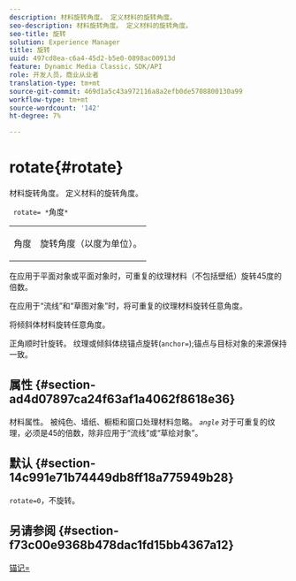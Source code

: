```yaml
---
description: 材料旋转角度。 定义材料的旋转角度。
seo-description: 材料旋转角度。 定义材料的旋转角度。
seo-title: 旋转
solution: Experience Manager
title: 旋转
uuid: 497cd8ea-c6a4-45d2-b5e0-0898ac00913d
feature: Dynamic Media Classic，SDK/API
role: 开发人员，商业从业者
translation-type: tm+mt
source-git-commit: 469d1a5c43a972116a8a2efb0de5708800130a99
workflow-type: tm+mt
source-wordcount: '142'
ht-degree: 7%

---
```



# rotate{#rotate}

材料旋转角度。 定义材料的旋转角度。

` rotate= *`角度`*`

<table id="simpletable_F1A87ECD86E8429788825374A6882CB9"> 
 <tr class="strow"> 
  <td class="stentry"> <p> <span class="varname"> 角度 </span> </p> </td> 
  <td class="stentry"> <p>旋转角度（以度为单位）。 </p> </td> 
 </tr> 
</table>

在应用于平面对象或平面对象时，可重复的纹理材料（不包括壁纸）旋转45度的倍数。

在应用于“流线”和“草图对象”时，将可重复的纹理材料旋转任意角度。

将倾斜体材料旋转任意角度。

正角顺时针旋转。 纹理或倾斜体绕锚点旋转(`anchor=`);锚点与目标对象的来源保持一致。

## 属性 {#section-ad4d07897ca24f63af1a4062f8618e36}

材料属性。 被纯色、墙纸、橱柜和窗口处理材料忽略。 *`angle`* 对于可重复的纹理，必须是45的倍数，除非应用于“流线”或“草绘对象”。

## 默认 {#section-14c991e71b74449db8ff18a775949b28}

`rotate=0`，不旋转。

## 另请参阅 {#section-f73c00e9368b478dac1fd15bb4367a12}

[锚记=](../../../../../ir-api/http-protocol/image-rendering-api-ref/c-ir-http-protocol-ref/c-ir-http-protocol-command-reference/r-ir-http-anchor.md#reference-d53923d785c9442997dc7f2199524c26)
